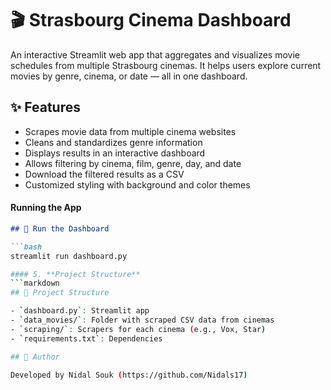# 🎬 Strasbourg Cinema Dashboard

An interactive Streamlit web app that aggregates and visualizes movie schedules from multiple Strasbourg cinemas. It helps users explore current movies by genre, cinema, or date — all in one dashboard.

## ✨ Features

- Scrapes movie data from multiple cinema websites
- Cleans and standardizes genre information
- Displays results in an interactive dashboard
- Allows filtering by cinema, film, genre, day, and date
- Download the filtered results as a CSV
- Customized styling with background and color themes



#### **Running the App**
```markdown
## 🚀 Run the Dashboard

```bash
streamlit run dashboard.py

#### 5. **Project Structure**
```markdown
## 📁 Project Structure

- `dashboard.py`: Streamlit app
- `data_movies/`: Folder with scraped CSV data from cinemas
- `scraping/`: Scrapers for each cinema (e.g., Vox, Star)
- `requirements.txt`: Dependencies

## 👤 Author

Developed by Nidal Souk (https://github.com/Nidals17)
